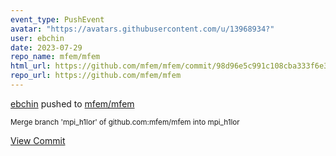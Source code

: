 ```yaml
---
event_type: PushEvent
avatar: "https://avatars.githubusercontent.com/u/13968934?"
user: ebchin
date: 2023-07-29
repo_name: mfem/mfem
html_url: https://github.com/mfem/mfem/commit/98d96e5c991c108cba333f6e312b79bc6782a570
repo_url: https://github.com/mfem/mfem
---
```


<a href='https://github.com/ebchin' target='_blank'>ebchin</a> pushed to <a href='https://github.com/mfem/mfem' target='_blank'>mfem/mfem</a>

<small>Merge branch 'mpi_h1lor' of github.com:mfem/mfem into mpi_h1lor</small>

<a href='https://github.com/mfem/mfem/commit/98d96e5c991c108cba333f6e312b79bc6782a570' target='_blank'>View Commit</a>